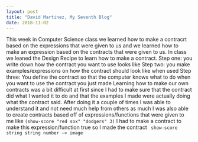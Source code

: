 ```yaml
---
layout: post
title: "David Martinez, My Seventh Blog"
date: 2018-11-02
---
```


  This week in Computer Science class we learned how to make a contracrt based on the expressions that were given to us and we learned how to make an expression based on the contracts that were given to us. In class we leaned the Design Recipe to learn how to make a contract. 
  Step one: you write down how the contract you want to use looks like 
  Step two: you make examples/expressions on how the contract should look like when used 
  Step three: You define the contract so that the computer knows what to do when you want to use the contract you just made
Learning how to make our own contracts was a bit difficult at first since I had to make sure that the contract did what I wanted it to do and that the examples I made were actually doing what the contract said. After doing it a couple of times I was able to understand it and not need much help from others as much I was also able to create contracts based off of expressions/functions that were given to me like ```(show-score "red sox" "dodgers" 3)``` I had to make a contract to make this expression/function true so I made the contract ``` show-score string string number -> image```
